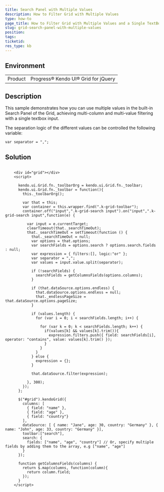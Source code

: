```yaml
---
title: Search Panel with Multiple Values
description: How to Filter Grid with Multiple Values
type: how-to
page_title: How to Filter Grid with Multiple Values and a Single TextBox - Kendo UI Grid for jQuery
slug: grid-search-panel-with-multiple-values
position: 
tags: 
ticketid: 
res_type: kb
---
```


## Environment
<table>
	<tbody>
		<tr>
			<td>Product</td>
			<td>Progress® Kendo UI® Grid for jQuery</td>
		</tr>
	</tbody>
</table>


## Description

This sample demonstrates how you can use multiple values in the built-in Search Panel of the Grid, achieving multi-column and multi-value filtering with a single textbox input.

The separation logic of the different values can be controlled the following variable:

`var separator = ",";`

## Solution

```dojo
  
    <div id="grid"></div>
    <script>

      kendo.ui.Grid.fn._toolbarOrg = kendo.ui.Grid.fn._toolbar;
      kendo.ui.Grid.fn._toolbar = function(){
        this._toolbarOrg();

        var that = this;
        var container = this.wrapper.find(".k-grid-toolbar");
        container.off("input",".k-grid-search input").on("input",".k-grid-search input",function(e) {

          var input = e.currentTarget;
          clearTimeout(that._searchTimeOut);
          that._searchTimeOut = setTimeout(function () {
            that._searchTimeOut = null;
            var options = that.options;
            var searchFields = options.search ? options.search.fields : null;
            var expression = { filters:[], logic:"or" };
            var separator = ",";
            var values = input.value.split(separator);

            if (!searchFields) {
              searchFields = getColumnsFields(options.columns);
            }

            if (that.dataSource.options.endless) {
              that.dataSource.options.endless = null;
              that._endlessPageSize = that.dataSource.options.pageSize;
            }

            if (values.length) {
              for (var i = 0; i < searchFields.length; i++) {

                for (var k = 0; k < searchFields.length; k++) {
                  if(values[k] && values[k].trim()){
                    expression.filters.push({ field: searchFields[i], operator: "contains", value: values[k].trim() });
                  }
                }
              }
            } else {
              expression = {};
            }

            that.dataSource.filter(expression);

          }, 300);
        });
      };

      $("#grid").kendoGrid({
        columns: [
          { field: "name" },
          { field: "age" },
          { field: "country"}
        ],
        dataSource: [ { name: "Jane", age: 30, country: "Germany" }, { name: "John", age: 33, country: "Germany" }],
        toolbar:["search"],
        search: {
          fields: ["name", "age", "country"] // Or, specify multiple fields by adding them to the array, e.g ["name", "age"]
        }
      });

      function getColumnsFields(columns) {
        return $.map(columns, function(column){
          return column.field;
        });
      }
    </script>

``` 
